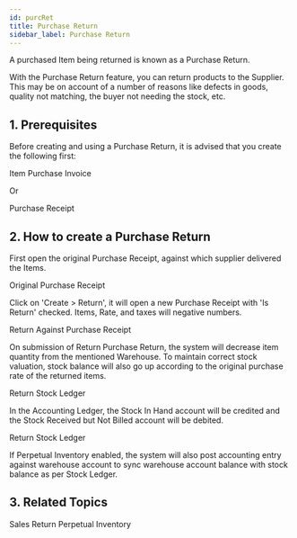 ```yaml
---
id: purcRet
title: Purchase Return
sidebar_label: Purchase Return
---
```


A purchased Item being returned is known as a Purchase Return.

With the Purchase Return feature, you can return products to the Supplier. This may be on account of a number of reasons like defects in goods, quality not matching, the buyer not needing the stock, etc.

## 1. Prerequisites

Before creating and using a Purchase Return, it is advised that you create the following first:

Item
Purchase Invoice

Or

Purchase Receipt

## 2. How to create a Purchase Return

First open the original Purchase Receipt, against which supplier delivered the Items.

Original Purchase Receipt

Click on 'Create > Return', it will open a new Purchase Receipt with 'Is Return' checked. Items, Rate, and taxes will negative numbers.

Return Against Purchase Receipt

On submission of Return Purchase Return, the system will decrease item quantity from the mentioned Warehouse. To maintain correct stock valuation, stock balance will also go up according to the original purchase rate of the returned items.

Return Stock Ledger

In the Accounting Ledger, the Stock In Hand account will be credited and the Stock Received but Not Billed account will be debited.

Return Stock Ledger

If Perpetual Inventory enabled, the system will also post accounting entry against warehouse account to sync warehouse account balance with stock balance as per Stock Ledger.

## 3. Related Topics

Sales Return
Perpetual Inventory
